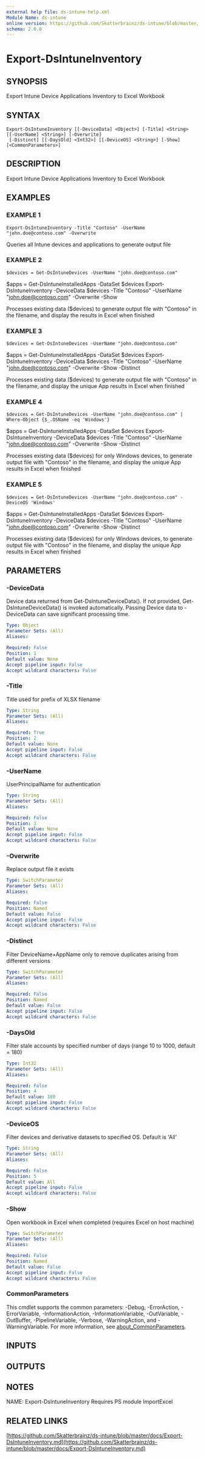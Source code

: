 ```yaml
---
external help file: ds-intune-help.xml
Module Name: ds-intune
online version: https://github.com/Skatterbrainz/ds-intune/blob/master/docs/Export-DsIntuneInventory.md
schema: 2.0.0
---
```


# Export-DsIntuneInventory

## SYNOPSIS
Export Intune Device Applications Inventory to Excel Workbook

## SYNTAX

```
Export-DsIntuneInventory [[-DeviceData] <Object>] [-Title] <String> [[-UserName] <String>] [-Overwrite]
 [-Distinct] [[-DaysOld] <Int32>] [[-DeviceOS] <String>] [-Show] [<CommonParameters>]
```

## DESCRIPTION
Export Intune Device Applications Inventory to Excel Workbook

## EXAMPLES

### EXAMPLE 1
```
Export-DsIntuneInventory -Title "Contoso" -UserName "john.doe@contoso.com" -Overwrite
```

Queries all Intune devices and applications to generate output file

### EXAMPLE 2
```
$devices = Get-DsIntuneDevices -UserName "john.doe@contoso.com"
```

$apps = Get-DsIntuneInstalledApps -DataSet $devices
Export-DsIntuneInventory -DeviceData $devices -Title "Contoso" -UserName "john.doe@contoso.com" -Overwrite -Show

Processes existing data ($devices) to generate output file with "Contoso" in the filename, and 
display the results in Excel when finished

### EXAMPLE 3
```
$devices = Get-DsIntuneDevices -UserName "john.doe@contoso.com"
```

$apps = Get-DsIntuneInstalledApps -DataSet $devices
Export-DsIntuneInventory -DeviceData $devices -Title "Contoso" -UserName "john.doe@contoso.com" -Overwrite -Show -Distinct

Processes existing data ($devices) to generate output file with "Contoso" in the filename, and 
display the unique App results in Excel when finished

### EXAMPLE 4
```
$devices = Get-DsIntuneDevices -UserName "john.doe@contoso.com" | Where-Object {$_.OSName -eq 'Windows'}
```

$apps = Get-DsIntuneInstalledApps -DataSet $devices
Export-DsIntuneInventory -DeviceData $devices -Title "Contoso" -UserName "john.doe@contoso.com" -Overwrite -Show -Distinct

Processes existing data ($devices) for only Windows devices, to generate output file with "Contoso" in the
filename, and display the unique App results in Excel when finished

### EXAMPLE 5
```
$devices = Get-DsIntuneDevices -UserName "john.doe@contoso.com" -DeviceOS 'Windows'
```

$apps = Get-DsIntuneInstalledApps -DataSet $devices
Export-DsIntuneInventory -DeviceData $devices -Title "Contoso" -UserName "john.doe@contoso.com" -Overwrite -Show -Distinct

Processes existing data ($devices) for only Windows devices, to generate output file with "Contoso" in the
filename, and display the unique App results in Excel when finished

## PARAMETERS

### -DeviceData
Device data returned from Get-DsIntuneDeviceData().
If not provided, Get-DsIntuneDeviceData() is invoked automatically.
Passing Device data to -DeviceData can save significant processing time.

```yaml
Type: Object
Parameter Sets: (All)
Aliases:

Required: False
Position: 1
Default value: None
Accept pipeline input: False
Accept wildcard characters: False
```

### -Title
Title used for prefix of XLSX filename

```yaml
Type: String
Parameter Sets: (All)
Aliases:

Required: True
Position: 2
Default value: None
Accept pipeline input: False
Accept wildcard characters: False
```

### -UserName
UserPrincipalName for authentication

```yaml
Type: String
Parameter Sets: (All)
Aliases:

Required: False
Position: 3
Default value: None
Accept pipeline input: False
Accept wildcard characters: False
```

### -Overwrite
Replace output file it exists

```yaml
Type: SwitchParameter
Parameter Sets: (All)
Aliases:

Required: False
Position: Named
Default value: False
Accept pipeline input: False
Accept wildcard characters: False
```

### -Distinct
Filter DeviceName+AppName only to remove duplicates arising from different versions

```yaml
Type: SwitchParameter
Parameter Sets: (All)
Aliases:

Required: False
Position: Named
Default value: False
Accept pipeline input: False
Accept wildcard characters: False
```

### -DaysOld
Filter stale accounts by specified number of days (range 10 to 1000, default = 180)

```yaml
Type: Int32
Parameter Sets: (All)
Aliases:

Required: False
Position: 4
Default value: 180
Accept pipeline input: False
Accept wildcard characters: False
```

### -DeviceOS
Filter devices and derivative datasets to specified OS.
Default is 'All'

```yaml
Type: String
Parameter Sets: (All)
Aliases:

Required: False
Position: 5
Default value: All
Accept pipeline input: False
Accept wildcard characters: False
```

### -Show
Open workbook in Excel when completed (requires Excel on host machine)

```yaml
Type: SwitchParameter
Parameter Sets: (All)
Aliases:

Required: False
Position: Named
Default value: False
Accept pipeline input: False
Accept wildcard characters: False
```

### CommonParameters
This cmdlet supports the common parameters: -Debug, -ErrorAction, -ErrorVariable, -InformationAction, -InformationVariable, -OutVariable, -OutBuffer, -PipelineVariable, -Verbose, -WarningAction, and -WarningVariable. For more information, see [about_CommonParameters](http://go.microsoft.com/fwlink/?LinkID=113216).

## INPUTS

## OUTPUTS

## NOTES
NAME: Export-DsIntuneInventory
Requires PS module ImportExcel

## RELATED LINKS

[https://github.com/Skatterbrainz/ds-intune/blob/master/docs/Export-DsIntuneInventory.md](https://github.com/Skatterbrainz/ds-intune/blob/master/docs/Export-DsIntuneInventory.md)


